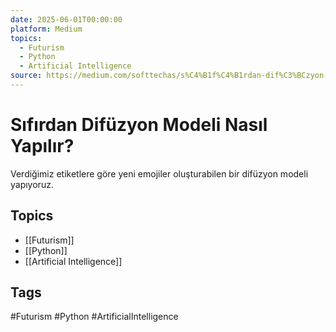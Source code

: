 ```yaml
---
date: 2025-06-01T00:00:00
platform: Medium
topics:
  - Futurism
  - Python
  - Artificial Intelligence
source: https://medium.com/softtechas/s%C4%B1f%C4%B1rdan-dif%C3%BCzyon-modeli-nas%C4%B1l-yap%C4%B1l%C4%B1r-0182586c728c
---
```

# Sıfırdan Difüzyon Modeli Nasıl Yapılır?

Verdiğimiz etiketlere göre yeni emojiler oluşturabilen bir difüzyon modeli yapıyoruz.

## Topics
- [[Futurism]]
- [[Python]]
- [[Artificial Intelligence]]

## Tags
#Futurism #Python #ArtificialIntelligence